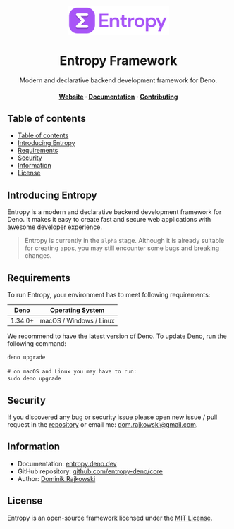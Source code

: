 <div align="center">
  <img src="./.github/logo-full.png" height="64" alt="Logo">

  <p align="center">
    <h1>Entropy Framework</h1>
  </p>

  <p align="center">Modern and declarative backend development framework for Deno.</p>

  <h4>
    <a href="https://entropy.deno.dev">Website</a>
    <span> · </span>
    <a href="https://entropy.deno.dev/docs/introducing-entropy">Documentation</a>
    <span> · </span>
    <a href="https://entropy.deno.dev/docs/more/contributing">Contributing</a>
  </h4>
</div>

## Table of contents

- [Table of contents](#table-of-contents)
- [Introducing Entropy](#introducing-entropy)
- [Requirements](#requirements)
- [Security](#security)
- [Information](#information)
- [License](#license)

## Introducing Entropy

Entropy is a modern and declarative backend development framework for Deno. It makes it easy to create fast and secure web applications with awesome developer experience.

> Entropy is currently in the `alpha` stage. Although it is already suitable for creating apps, you may still encounter some bugs and breaking changes.

## Requirements

To run Entropy, your environment has to meet following requirements:

| Deno      | Operating System         |
| --------- | ------------------------ |
| 1.34.0+   | macOS / Windows / Linux  |

We recommend to have the latest version of Deno. To update Deno, run the following command:

```shell
deno upgrade

# on macOS and Linux you may have to run:
sudo deno upgrade
```

## Security

If you discovered any bug or security issue please open new issue / pull request in the [repository](https://github.com/entropy-deno/core) or email me: dom.rajkowski@gmail.com.

## Information

- Documentation: [entropy.deno.dev](https://entropy.deno.dev/docs/introducing-entropy)
- GitHub repository: [github.com/entropy-deno/core](https://github.com/entropy-deno/core)
- Author: [Dominik Rajkowski](https://github.com/dominiq007)

## License

Entropy is an open-source framework licensed under the [MIT License](https://github.com/entropy-deno/core/blob/main/LICENSE).
